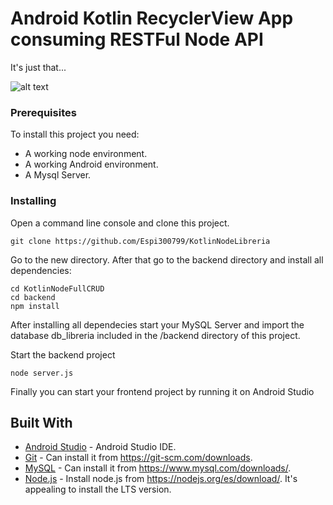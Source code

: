# Android Kotlin RecyclerView App consuming RESTFul Node API

It's just that...

![alt text](https://github.com/tcrurav/KotlinNodeFullCRUD/blob/master/Readme-2.png)

### Prerequisites

To install this project you need:
* A working node environment.
* A working Android environment.
* A Mysql Server.

### Installing

Open a command line console and clone this project.

```
git clone https://github.com/Espi300799/KotlinNodeLibreria
```

Go to the new directory. After that go to the backend directory and install all dependencies:

```
cd KotlinNodeFullCRUD
cd backend
npm install
```

After installing all dependecies start your MySQL Server and import the database db_libreria included in the /backend directory of this project.

Start the backend project

```
node server.js
```

Finally you can start your frontend project by running it on Android Studio

## Built With

* [Android Studio](https://developer.android.com/studio?hl=es) - Android Studio IDE.
* [Git](https://git-scm.com) - Can install it from https://git-scm.com/downloads.
* [MySQL](https://www.mysql.com) - Can install it from https://www.mysql.com/downloads/.
* [Node.js](https://nodejs.org) - Install node.js from https://nodejs.org/es/download/. It's appealing to install the LTS version.

